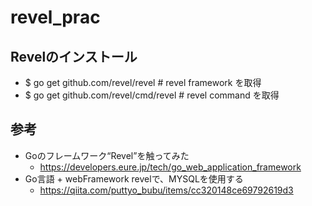 # revel_prac
## Revelのインストール
- $ go get github.com/revel/revel # revel framework を取得
- $ go get github.com/revel/cmd/revel # revel command を取得

## 参考
- Goのフレームワーク“Revel”を触ってみた
  - https://developers.eure.jp/tech/go_web_application_framework
- Go言語 + webFramework revelで、MYSQLを使用する 
  - https://qiita.com/puttyo_bubu/items/cc320148ce69792619d3
